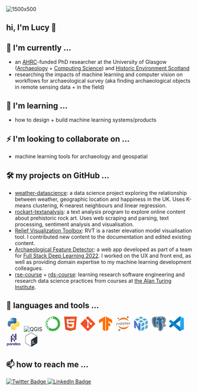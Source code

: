 ![1500x500](https://user-images.githubusercontent.com/81825476/233440429-e98b317a-d726-4875-8116-f6856427921f.jpg)

## hi, I'm Lucy 👋

## 🔭 I'm currently ...
- an [AHRC](https://twitter.com/ahrcpress)-funded PhD researcher at the University of Glasgow ([Archaeology](https://twitter.com/UofGArchaeo) + [Computing Science](https://twitter.com/GlasgowCS)) and [Historic Environment Scotland](https://twitter.com/HistEnvScot)
- researching the impacts of machine learning and computer vision on workflows for archaeological survey (aka finding archaeological objects in remote sensing data + in the field)

## 🌱 I'm learning ...
- how to design + build machine learning systems/products

## ⚡ I'm looking to collaborate on ...
- machine learning tools for archaeology and geospatial

## 🛠️ my projects on GitHub ...
- [weather-datascience](https://github.com/lakillo/weather-datascience): a data science project exploring the relationship between weather, geographic location and happiness in the UK. Uses K-means clustering, K-nearest neighbours and linear regression. 
- [rockart-textanalysis](https://github.com/lakillo/rockart-textanalysis): a text analysis program to explore online content about prehistoric rock art. Uses web scraping and parsing, text processing, sentiment analysis and visualisation. 
- [Relief Visualization Toolbox](https://github.com/EarthObservation/RVT_py): RVT is a raster elevation model visualisation tool. I contributed new content to the documentation and edited existing content.
- [Archaeological Feature Detector](https://fullstackdeeplearning.com/course/2022/project-showcase/#archaeological-feature-detector): a web app developed as part of a team for [Full Stack Deep Learning 2022](https://fullstackdeeplearning.com/course/2022/). I worked on the UX and front end, as well as providing domain expertise to my machine learning development colleagues.
- [rse-course](https://github.com/lakillo/rse-course) + [rds-course](https://github.com/lakillo/rds-course): learning research software engineering and research data science practices from courses at [the Alan Turing Institute](https://twitter.com/turinginst).

## 🧰 languages and tools ...
<div>
  <img src="https://github.com/devicons/devicon/blob/1119b9f84c0290e0f0b38982099a2bd027a48bf1/icons/python/python-original.svg" title="Python" alt="Python" width="40" height="40"/>&nbsp;
  <img src="https://wiki.osgeo.org/w/images/b/b6/Qgis-icon128.png" title="QGIS" alt="QGIS" width="40" height="40"/>&nbsp;
    <img src="https://github.com/devicons/devicon/blob/1119b9f84c0290e0f0b38982099a2bd027a48bf1/icons/anaconda/anaconda-original.svg" title="Anaconda" alt="Anaconda" width="40" height="40"/>&nbsp;
    <img src="https://github.com/devicons/devicon/blob/1119b9f84c0290e0f0b38982099a2bd027a48bf1/icons/html5/html5-original.svg" title="HTML5" alt="HTML5" width="40" height="40"/>&nbsp;
    <img src="https://github.com/devicons/devicon/blob/1119b9f84c0290e0f0b38982099a2bd027a48bf1/icons/git/git-plain.svg" title="Git" alt="Git" width="40" height="40"/>&nbsp;
  <img src="https://github.com/devicons/devicon/blob/1119b9f84c0290e0f0b38982099a2bd027a48bf1/icons/tensorflow/tensorflow-original.svg" title="Tensorflow" alt="Tensorflow" width="40" height="40"/>&nbsp;
  <img src="https://github.com/devicons/devicon/blob/1119b9f84c0290e0f0b38982099a2bd027a48bf1/icons/jupyter/jupyter-original-wordmark.svg" title="Jupyter" alt="Jupyter" width="40" height="40"/>&nbsp;
  <img src="https://github.com/devicons/devicon/blob/1119b9f84c0290e0f0b38982099a2bd027a48bf1/icons/numpy/numpy-original.svg" title="Numpy" alt="Numpy" width="40" height="40"/>&nbsp;
  <img src="https://github.com/devicons/devicon/blob/1119b9f84c0290e0f0b38982099a2bd027a48bf1/icons/postgresql/postgresql-original.svg" title="PostgreSQL" alt="PostgreSQL" width="40" height="40"/>&nbsp;
  <img src="https://github.com/devicons/devicon/blob/1119b9f84c0290e0f0b38982099a2bd027a48bf1/icons/vscode/vscode-original.svg" title="VS Code" alt="VS Code" width="40" height="40"/>&nbsp;
  <img src="https://github.com/devicons/devicon/blob/1119b9f84c0290e0f0b38982099a2bd027a48bf1/icons/pandas/pandas-original-wordmark.svg" title="Pandas" alt="Pandas" width="40" height="40"/>&nbsp;
  <img src="https://github.com/devicons/devicon/blob/1119b9f84c0290e0f0b38982099a2bd027a48bf1/icons/bash/bash-plain.svg" title="Bash" alt="Bash" width="40" height="40"/>&nbsp;
</div>

## 📫 how to reach me ...
<div id="badges">
  <a href="https://twitter.com/lucykilloran_">
    <img src="https://img.shields.io/badge/Twitter-blue?style=for-the-badge&logo=twitter&logoColor=white" alt="Twitter Badge"/>
  </a>
  
  <a href="https://www.linkedin.com/in/lucykilloran/">
    <img src="https://img.shields.io/badge/LinkedIn-blue?style=for-the-badge&logo=linkedin&logoColor=white" alt="LinkedIn Badge"/>
  </a>
</div>
